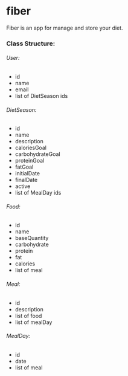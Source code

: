 # fiber

Fiber is an app for manage and store your diet.

### Class Structure:

###### User:
* id
* name
* email
* list of DietSeason ids

###### DietSeason:
* id
* name
* description
* caloriesGoal
* carbohydrateGoal
* proteinGoal
* fatGoal
* initialDate
* finalDate
* active
* list of MealDay ids

###### Food:
* id
* name
* baseQuantity
* carbohydrate
* protein
* fat
* calories
* list of meal

###### Meal:
* id
* description
* list of food
* list of mealDay

###### MealDay:
* id
* date
* list of meal


